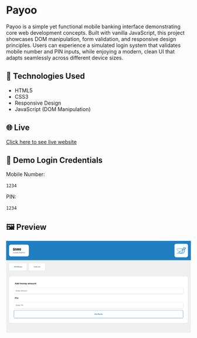# Payoo

Payoo is a simple yet functional mobile banking interface demonstrating core web development concepts. Built with vanilla JavaScript, this project showcases DOM manipulation, form validation, and responsive design principles. Users can experience a simulated login system that validates mobile number and PIN inputs, while enjoying a modern, clean UI that adapts seamlessly across different device sizes.

## 🚀 Technologies Used

- HTML5
- CSS3
- Responsive Design
- JavaScript (DOM Manipulation)

## 🌐 Live

[Click here to see live website](https://thegetosuguru.github.io/payoo/)

## 🔑 Demo Login Credentials

Mobile Number:
```
1234
```

PIN:
```
1234
```

## 🖼️ Preview

![Preview](assets/preview.png)
